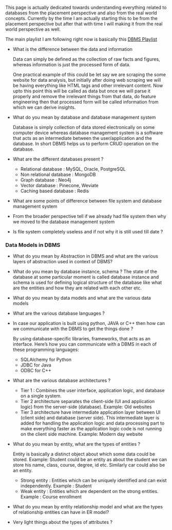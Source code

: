 This page is actually dedicated towards understanding everything related to databases from the placement perspective and also from the real world concepts. Currently by the time I am actually starting this to be from the placement perspective but after that with time I will making it from the real world perspective as well.

The main playlist I am following right now is basically this [DBMS Playlist](https://www.youtube.com/playlist?list=PLDzeHZWIZsTpukecmA2p5rhHM14bl2dHU)


- What is the difference between the data and information

	Data can simply be defined as the collection of raw facts and figures, whereas information is just the processed form of data.

	One practical example of this could be let say we are scraping the some website for data analysis, but initially after doing web scraping we will be having everything like HTML tags and other irrelevant content. Now upto this point this will be called as data but once we will parse it properly and remove the irrelevant things from that data, do feature engineering then that processed form will be called information from which we can derive insights.
- What do you mean by database and database management system

	Database is simply collection of data stored electronically on some computer device whereas database management system is a software that acts as an intermediate between the user/application and the database. In short DBMS helps us to perform CRUD operation on the database.
- What are the different databases present ? 

	- Relational database : MySQL, Oracle, PostgreSQL
	- Non relational database : MongoDB
	- Graph database : Neo4j
	- Vector database : Pinecone, Weviate
	- Caching based database : Redis
- What are some points of difference between file system and database management system
- From the broader perspective tell if we already had file system then why we moved to the database management system 
- Is file system completely useless and if not why it is still used till date ? 


### Data Models in DBMS

- What do you mean by Abstraction in DBMS and what are the various layers of abstraction used in context of DBMS?
- What do you mean by database instance, schema ?
	The state of the database at some particular moment is called database instance and schema is used for defining logical structure of the database like what are the entities and how they are related with each other etc. 
- What do you mean by data models and what are the various data models
- What are the various database languages ? 
- In case our application is built using python, JAVA or C++ then how can we communicate with the DBMS to get the things done ? 

	By using database-specific libraries, frameworks, that acts as an interface. Here’s how you can communicate with a DBMS in each of these programming languages:
	- SQLAlchemy for Python
	- JDBC for Java
	- ODBC for C++
- What are the various database architectures ? 

	- Tier 1 : Combines the user interface, application logic, and database on a single system.
	- Tier 2 architecture separates the client-side (UI and application logic) from the server-side (database). Example: Old websites
	- Tier 3 architecture have intermediate application layer between UI (client side) and database (server side). This intermediate layer is added for handling the application logic and data processing part to make everything faster as the application logic code is not running on the client side machine. Example: Modern day website
- What do you mean by entity, what are the types of entities ? 

	Entity is basically a distinct object about which some data could be stored. Example: Student could be an entity as about the student we can store his name, class, course, degree, id etc. Similarly car could also be an entity.
	
	- Strong entity : Entities which can be uniquely identified and can exist independently. Example : Student
	- Weak entity : Entities which are dependent on the strong entities. Example : Course enrollment
- What do you mean by entity relationship model and what are the types of relationship entities can have in ER model? 
- Very light things about the types of attributes ?



